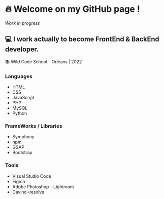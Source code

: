 # :fire: Welcome on my GitHub page !
*Work in progress*
## :computer: I work actually to become FrontEnd & BackEnd developer. 

:books: Wild Code School - Orléans | 2022

### Languages
- HTML
- CSS
- JavaScript
- PHP
- MySQL
- Python

### FrameWorks / Libraries
- Symphony
- npm
- GSAP
- Bootstrap

### Tools
- Visual Studio Code
- Figma
- Adobe Photoshop - Lightroom
- Davinci-resolve

